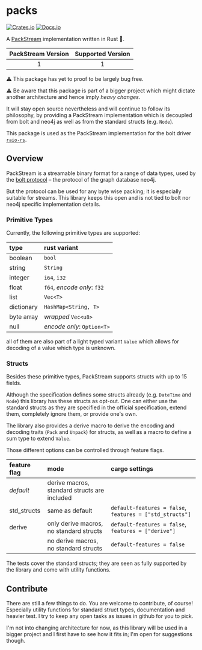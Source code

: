 # packs
[![Crates.io][crates-badge]][crates-url]
[![Docs.io][docs-badge]][docs-url]


[docs-badge]: https://docs.rs/packs/badge.svg
[docs-url]: https://docs.rs/packs

[crates-badge]: https://img.shields.io/crates/v/packs.svg
[crates-url]: https://crates.io/crates/packs
A [PackStream](https://7687.org/packstream/packstream-specification-1.html) implementation written in Rust 🦀.

| PackStream Version | Supported Version |
| :-----------:  |  :------------:   |
|    1           |   1               |


⚠️ This package has yet to proof to be largely bug free.

⚠️ Be aware that this package is part of a bigger project which might
dictate another architecture and hence imply *heavy changes*.

It will stay open source nevertheless and will continue to follow its
philosophy, by providing a PackStream implementation which is decoupled
from bolt and neo4j as well as from the standard structs (e.g. `Node`).

This package is used as the PackStream implementation for the bolt driver 
[`raio-rs`](https://github.com/aphorisme/raio-rs).

## Overview
PackStream is a streamable binary format for a range of data types,
used by the [bolt protocol](https://7687.org/#bolt) – the protocol of
the graph database neo4j. 

But the protocol can be used for any byte wise packing; it is
especially suitable for streams. This library keeps this open and is
not tied to bolt nor neo4j specific implementation details.

### Primitive Types

Currently, the following primitive types are supported:

| type  | rust variant |
| :--- |  :--------  |
| boolean | `bool` |
| string | `String` |
| integer | `i64`, `i32` |
| float | `f64`, *encode only*: `f32` |
| list | `Vec<T>` |
| dictionary | `HashMap<String, T>` |
| byte array | *wrapped* `Vec<u8>` |
| null | *encode only*: `Option<T>` |

all of them are also part of a light typed variant `Value` which 
allows for decoding of a value which type is unknown. 

### Structs

Besides these primitive types, PackStream supports structs with
up to 15 fields.

Although the specification defines some structs already (e.g. `DateTime`
and `Node`) this library has these structs as opt-out. One can either
use the standard structs as they are specified in the official specification,
extend them, completely ignore them, or provide one's own. 

The library also provides a derive macro to derive the encoding and decoding
traits (`Pack` and `Unpack`) for structs, as well as a macro to define
a sum type to extend `Value`.

Those different options can be controlled through feature flags.

| feature flag | mode | cargo settings |
| :---- | :------ | :---- | 
| *default* | derive macros, standard structs are included | 
| std_structs | same as default | `default-features = false`, `features = ["std_structs"]`
| derive | only derive macros, no standard structs | `default-features = false`, `features = ["derive"]`
|  | no derive macros, no standard structs | `default-features = false`

The tests cover the standard structs; they are seen as fully supported
by the library and come with utility functions.

## Contribute

There are still a few things to do. You are welcome to contribute, of 
course! Especially utility functions for standard struct types, 
documentation and heavier test. I try to keep any open tasks as 
issues in github for you to pick.

I'm not into changing architecture for now, as this library will be used 
in a bigger project and I first have to see how it fits in; I'm open
for suggestions though.
